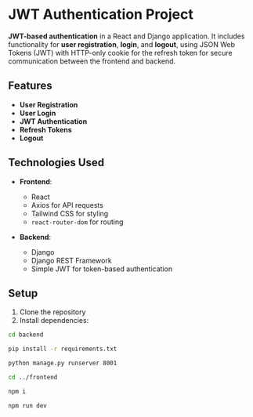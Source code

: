 # JWT Authentication Project

**JWT-based authentication** in a React and Django application.
It includes functionality for **user registration**, **login**, and **logout**,
using JSON Web Tokens (JWT) with HTTP-only cookie for the refresh token for
secure communication between the frontend and backend.

## Features

- **User Registration**
- **User Login**
- **JWT Authentication**
- **Refresh Tokens**
- **Logout**

## Technologies Used

- **Frontend**: 
  - React
  - Axios for API requests
  - Tailwind CSS for styling
  - `react-router-dom` for routing

- **Backend**: 
  - Django
  - Django REST Framework
  - Simple JWT for token-based authentication

## Setup
1. Clone the repository
2. Install dependencies:

```bash
cd backend
```
```bash
pip install -r requirements.txt
```
```bash
python manage.py runserver 8001
```
```bash
cd ../frontend
```
```bash
npm i
```
```bash
npm run dev
```
